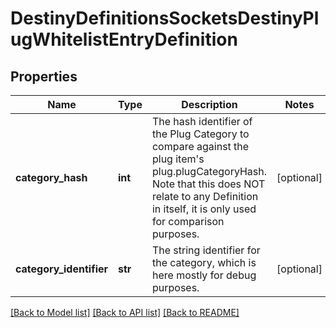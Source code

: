 # DestinyDefinitionsSocketsDestinyPlugWhitelistEntryDefinition

## Properties
Name | Type | Description | Notes
------------ | ------------- | ------------- | -------------
**category_hash** | **int** | The hash identifier of the Plug Category to compare against the plug item&#39;s plug.plugCategoryHash.  Note that this does NOT relate to any Definition in itself, it is only used for comparison purposes. | [optional] 
**category_identifier** | **str** | The string identifier for the category, which is here mostly for debug purposes. | [optional] 

[[Back to Model list]](../README.md#documentation-for-models) [[Back to API list]](../README.md#documentation-for-api-endpoints) [[Back to README]](../README.md)



